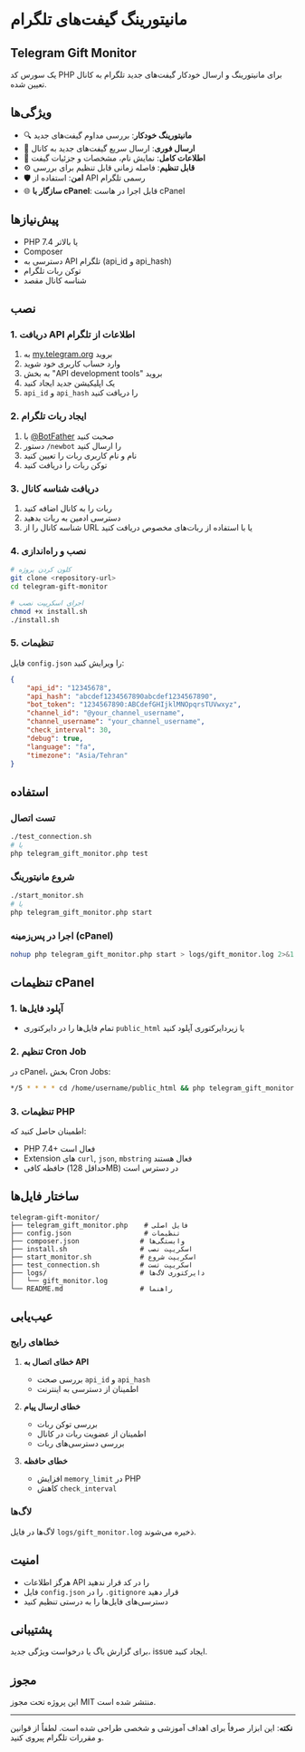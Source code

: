 # مانیتورینگ گیفت‌های تلگرام
## Telegram Gift Monitor

یک سورس کد PHP برای مانیتورینگ و ارسال خودکار گیفت‌های جدید تلگرام به کانال تعیین شده.

## ویژگی‌ها

- 🔍 **مانیتورینگ خودکار**: بررسی مداوم گیفت‌های جدید
- 📱 **ارسال فوری**: ارسال سریع گیفت‌های جدید به کانال
- 🎁 **اطلاعات کامل**: نمایش نام، مشخصات و جزئیات گیفت
- ⚙️ **قابل تنظیم**: فاصله زمانی قابل تنظیم برای بررسی
- 🛡️ **امن**: استفاده از API رسمی تلگرام
- 🌐 **سازگار با cPanel**: قابل اجرا در هاست cPanel

## پیش‌نیازها

- PHP 7.4 یا بالاتر
- Composer
- دسترسی به API تلگرام (api_id و api_hash)
- توکن ربات تلگرام
- شناسه کانال مقصد

## نصب

### 1. دریافت API اطلاعات از تلگرام

1. به [my.telegram.org](https://my.telegram.org) بروید
2. وارد حساب کاربری خود شوید
3. به بخش "API development tools" بروید
4. یک اپلیکیشن جدید ایجاد کنید
5. `api_id` و `api_hash` را دریافت کنید

### 2. ایجاد ربات تلگرام

1. با [@BotFather](https://t.me/BotFather) صحبت کنید
2. دستور `/newbot` را ارسال کنید
3. نام و نام کاربری ربات را تعیین کنید
4. توکن ربات را دریافت کنید

### 3. دریافت شناسه کانال

1. ربات را به کانال اضافه کنید
2. دسترسی ادمین به ربات بدهید
3. شناسه کانال را از URL یا با استفاده از ربات‌های مخصوص دریافت کنید

### 4. نصب و راه‌اندازی

```bash
# کلون کردن پروژه
git clone <repository-url>
cd telegram-gift-monitor

# اجرای اسکریپت نصب
chmod +x install.sh
./install.sh
```

### 5. تنظیمات

فایل `config.json` را ویرایش کنید:

```json
{
    "api_id": "12345678",
    "api_hash": "abcdef1234567890abcdef1234567890",
    "bot_token": "1234567890:ABCdefGHIjklMNOpqrsTUVwxyz",
    "channel_id": "@your_channel_username",
    "channel_username": "your_channel_username",
    "check_interval": 30,
    "debug": true,
    "language": "fa",
    "timezone": "Asia/Tehran"
}
```

## استفاده

### تست اتصال

```bash
./test_connection.sh
# یا
php telegram_gift_monitor.php test
```

### شروع مانیتورینگ

```bash
./start_monitor.sh
# یا
php telegram_gift_monitor.php start
```

### اجرا در پس‌زمینه (cPanel)

```bash
nohup php telegram_gift_monitor.php start > logs/gift_monitor.log 2>&1 &
```

## تنظیمات cPanel

### 1. آپلود فایل‌ها

- تمام فایل‌ها را در دایرکتوری `public_html` یا زیردایرکتوری آپلود کنید

### 2. تنظیم Cron Job

در cPanel، بخش Cron Jobs:
```bash
*/5 * * * * cd /home/username/public_html && php telegram_gift_monitor.php start
```

### 3. تنظیمات PHP

اطمینان حاصل کنید که:
- PHP 7.4+ فعال است
- Extension های `curl`, `json`, `mbstring` فعال هستند
- حافظه کافی (حداقل 128MB) در دسترس است

## ساختار فایل‌ها

```
telegram-gift-monitor/
├── telegram_gift_monitor.php    # فایل اصلی
├── config.json                  # تنظیمات
├── composer.json               # وابستگی‌ها
├── install.sh                  # اسکریپت نصب
├── start_monitor.sh            # اسکریپت شروع
├── test_connection.sh          # اسکریپت تست
├── logs/                       # دایرکتوری لاگ‌ها
│   └── gift_monitor.log
└── README.md                   # راهنما
```

## عیب‌یابی

### خطاهای رایج

1. **خطای اتصال به API**
   - بررسی صحت `api_id` و `api_hash`
   - اطمینان از دسترسی به اینترنت

2. **خطای ارسال پیام**
   - بررسی توکن ربات
   - اطمینان از عضویت ربات در کانال
   - بررسی دسترسی‌های ربات

3. **خطای حافظه**
   - افزایش `memory_limit` در PHP
   - کاهش `check_interval`

### لاگ‌ها

لاگ‌ها در فایل `logs/gift_monitor.log` ذخیره می‌شوند.

## امنیت

- هرگز اطلاعات API را در کد قرار ندهید
- فایل `config.json` را در `.gitignore` قرار دهید
- دسترسی‌های فایل‌ها را به درستی تنظیم کنید

## پشتیبانی

برای گزارش باگ یا درخواست ویژگی جدید، issue ایجاد کنید.

## مجوز

این پروژه تحت مجوز MIT منتشر شده است.

---

**نکته**: این ابزار صرفاً برای اهداف آموزشی و شخصی طراحی شده است. لطفاً از قوانین و مقررات تلگرام پیروی کنید.